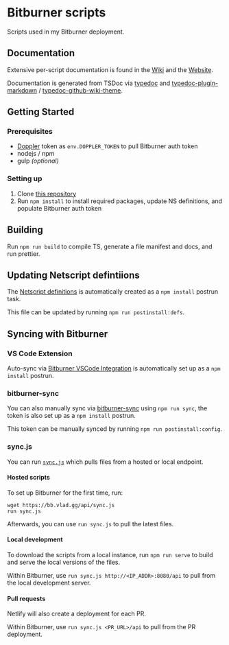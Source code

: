 # Bitburner scripts

Scripts used in my Bitburner deployment.

## Documentation

Extensive per-script documentation is found in the [Wiki](https://github.com/vladzaharia/bitburner/wiki) and the [Website](https://vladzaharia.github.io/bitburner/).

Documentation is generated from TSDoc via [typedoc](https://typedoc.org) and [typedoc-plugin-markdown](https://github.com/tgreyuk/typedoc-plugin-markdown/tree/master/packages/typedoc-plugin-markdown) / [typedoc-github-wiki-theme](https://github.com/tgreyuk/typedoc-plugin-markdown/tree/master/packages/typedoc-github-wiki-theme).

## Getting Started

### Prerequisites

-   [Doppler](https://www.doppler.com) token as `env.DOPPLER_TOKEN` to pull Bitburner auth token
-   nodejs / npm
-   gulp _(optional)_

### Setting up

1. Clone [this repository](https://github.com/vladzaharia/bitburner)
2. Run `npm install` to install required packages, update NS definitions, and populate Bitburner auth token

## Building

Run `npm run build` to compile TS, generate a file manifest and docs, and run prettier.

## Updating Netscript defintiions

The [Netscript definitions](src/lib/Netscript.d.ts) is automatically created as a `npm install` postrun task.

This file can be updated by running `npm run postinstall:defs`.

## Syncing with Bitburner

### VS Code Extension

Auto-sync via [Bitburner VSCode Integration](https://marketplace.visualstudio.com/items?itemName=bitburner.bitburner-vscode-integration) is automatically set up as a `npm install` postrun.

### bitburner-sync

You can also manually sync via [bitburner-sync](https://github.com/Nezrahm/bitburner-sync) using `npm run sync`, the token is also set up as a `npm install` postrun.

This token can be manually synced by running `npm run postinstall:config`.

### sync.js

You can run [`sync.js`](./src/sync.ts) which pulls files from a hosted or local endpoint.

#### Hosted scripts

To set up Bitburner for the first time, run:

```shell
wget https://bb.vlad.gg/api/sync.js
run sync.js
```

Afterwards, you can use `run sync.js` to pull the latest files.

#### Local development

To download the scripts from a local instance, run `npm run serve` to build and serve the local versions of the files.

Within Bitburner, use `run sync.js http://<IP_ADDR>:8080/api` to pull from the local development server.

#### Pull requests

Netlify will also create a deployment for each PR.

Within Bitburner, use `run sync.js <PR_URL>/api` to pull from the PR deployment.
